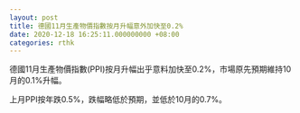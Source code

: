 ```yaml
---
layout: post
title: 德國11月生產物價指數按月升幅意外加快至0.2%
date: 2020-12-18 16:25:11.000000000 +08:00
categories: rthk
---
```


德國11月生產物價指數(PPI)按月升幅出乎意料加快至0.2%，市場原先預期維持10月的0.1%升幅。

上月PPI按年跌0.5%，跌幅略低於預期，並低於10月的0.7%。
